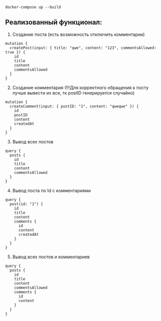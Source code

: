 ```docker-compose up --build```

## Реализованный функционал:
1) Создание поста (есть возможность отключить комментарии)
```
mutation {
  createPost(input: { title: "qwe", content: "123", commentsAllowed: true }) {
    id
    title
    content
    commentsAllowed
  }
}
```
2) Создание комментария (!!!Для корректного обращения к посту лучше вывести их все, тк postID генерируется случайно)
```
mutation {
  createComment(input: { postID: "1", content: "qweqwe" }) {
    id
    postID
    content
    createdAt
  }
}
```
3) Вывод всех постов
```
query {
  posts {
    id
    title
    content
    commentsAllowed
  }
}
```
4) Вывод поста по Id с комментариями
```
query {
  post(id: "1") {
    id
    title
    content
    comments {
      id
      content
      createdAt
    }
  }
}
```
5) Вывод всех постов и комментариев
```
query {
  posts {
    id
    title
    content
    commentsAllowed
    comments {
      id
      content
    }
  }
}
```
